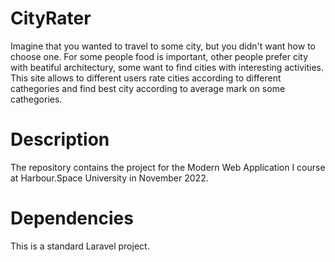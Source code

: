 # CityRater

Imagine that you wanted to travel to some city, but you didn't want how to choose one. For some people food is important, other people prefer city with beatiful architectury, some want to find cities with interesting activities. This site allows to different users rate cities according to different cathegories and find best city according to average mark on some cathegories.

# Description

The repository contains the project for the Modern Web Application I course at Harbour.Space University in November 2022.

# Dependencies

This is a standard Laravel project.